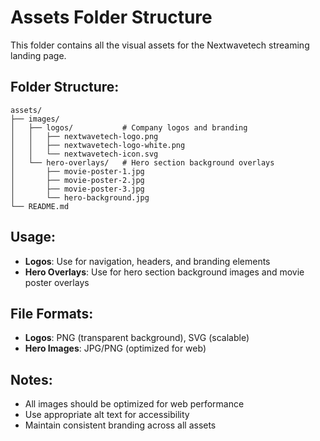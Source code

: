 # Assets Folder Structure

This folder contains all the visual assets for the Nextwavetech streaming landing page.

## Folder Structure:
```
assets/
├── images/
│   ├── logos/           # Company logos and branding
│   │   ├── nextwavetech-logo.png
│   │   ├── nextwavetech-logo-white.png
│   │   └── nextwavetech-icon.svg
│   └── hero-overlays/   # Hero section background overlays
│       ├── movie-poster-1.jpg
│       ├── movie-poster-2.jpg
│       ├── movie-poster-3.jpg
│       └── hero-background.jpg
└── README.md
```

## Usage:
- **Logos**: Use for navigation, headers, and branding elements
- **Hero Overlays**: Use for hero section background images and movie poster overlays

## File Formats:
- **Logos**: PNG (transparent background), SVG (scalable)
- **Hero Images**: JPG/PNG (optimized for web)

## Notes:
- All images should be optimized for web performance
- Use appropriate alt text for accessibility
- Maintain consistent branding across all assets








